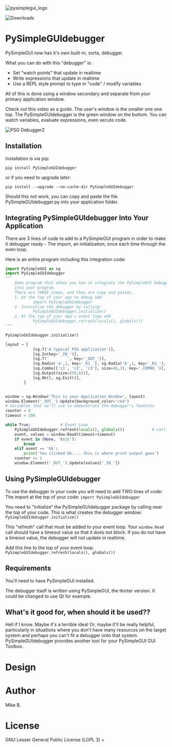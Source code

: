  
![pysimplegui_logo](https://user-images.githubusercontent.com/13696193/43165867-fe02e3b2-8f62-11e8-9fd0-cc7c86b11772.png)        
        
![Downloads](http://pepy.tech/badge/pysimpleguidebugger)
  
               
        
# PySimpleGUIdebugger     

PySimpleGUI now has it's own built-in, sorta, debugger.

What you can do with this "debugger" is:
* Set "watch points" that update in realtime
* Write expressions that update in realtime
* Use a REPL style prompt to type in "code" / modify variables

All of this is done using a window secondary and separate from your primary application window.  

Check out this video as a guide.  The user's window is the smaller one one top.  The PySimpleGUIdebugger is the green window on the buttom.  You can watch variables, evaluate expressions, even xecute code. 

![PSG Debugger2](https://user-images.githubusercontent.com/13696193/58362085-3ead8f00-7e61-11e9-9439-e77e9a059dbc.gif)
        
## Installation

Installation is via pip:

`pip install PySimpleGUIdebugger`

or if you need to upgrade later:

`pip install --upgrade --no-cache-dir PySimpleGUIdebugger`

Should this not work, you can copy and paste the file PySimpleGUIdebugger.py into your application folder.

## Integrating PySimpleGUIdebugger Into Your Application

There are 3 lines of code to add to a PySimpleGUI program in order to make it debugger ready - The import, an initialization, once each time through the even loop.

Here is an entire program including this integration code:

```python
import PySimpleGUI as sg
import PySimpleGUIdebugger
"""
    Demo program that shows you how to integrate the PySimpleGUI Debugger
    into your program.
    There are THREE steps, and they are copy and pastes.
    1. At the top of your app to debug add
            import PySimpleGUIdebugger
    2. Initialize the debugger by calling:
            PySimpleGUIdebugger.initialize()
    2. At the top of your app's event loop add
            PySimpleGUIdebugger.refresh(locals(), globals())
"""

PySimpleGUIdebugger.initialize()

layout = [
            [sg.T('A typical PSG application')],
            [sg.In(key='_IN_')],
            [sg.T('        ', key='_OUT_')],
            [sg.Radio('a',1, key='_R1_'), sg.Radio('b',1, key='_R2_'), sg.Radio('c',1, key='_R3_')],
            [sg.Combo(['c1', 'c2', 'c3'], size=(6,3), key='_COMBO_')],
            [sg.Output(size=(50,6))],
            [sg.Ok(), sg.Exit()],
        ]


window = sg.Window('This is your Application Window', layout)
window.Element('_OUT_').Update(background_color='red')
# Variables that we'll use to demonstrate the debugger's features
counter = 0
timeout = 100

while True:             # Event Loop
    PySimpleGUIdebugger.refresh(locals(), globals())            # call the debugger to refresh the items being shown
    event, values = window.Read(timeout=timeout)
    if event in (None, 'Exit'):
        break
    elif event == 'Ok':
        print('You clicked Ok.... this is where print output goes')
    counter += 1
    window.Element('_OUT_').Update(values['_IN_'])
```


## Using PySimpleGUIdebugger

To use the debugger in your code you will need to add TWO lines of code:
The import at the top of your code:
`import PySimpleGUIdebugger`

You need to "initialize" the PySimpleGUIdebugger package by calling near the top of your code.  This is what creates the debugger window:
`PySimpleGUIdebugger.initialize()`

This "refresh" call that must be added to your event loop.  Your `window.Read` call should have a timeout value so that it does not block.  If you do not have a timeout value, the debugger will not update in realtime.

Add this line to the top of your event loop.
`PySimpleGUIdebugger.refresh(locals(), globals())`


             
## Requirements

You'll need to have PySimpleGUI installed.

The debugger itself is written using PySimpleGUI, the tkinter version.  It could be changed to use Qt for example.


## What's it good for, when should it be used??

Hell if I know.  Maybe it's a terrible idea!  Or, maybe it'll be really helpful, particularly in situations where you don't have many resources on the target system and perhaps you can't fit a debugger onto that system. PySimpleGUIdebugger provides another tool for your PySimpleGUI GUI Toolbox.     


# Design        
# Author 
 Mike B.        
        
   
# License        
 GNU Lesser General Public License (LGPL 3) +        
